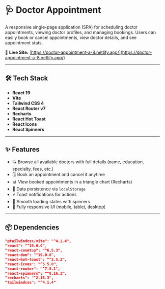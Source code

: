 # 🩺 Doctor Appointment

A responsive single-page application (SPA) for scheduling doctor appointments, viewing doctor profiles, and managing bookings. Users can easily book or cancel appointments, view doctor details, and see appointment stats.

🔗 **Live Site:** [https://doctor-appointment-a-8.netlify.app/](https://doctor-appointment-a-8.netlify.app/)


---

## 🛠 Tech Stack

- **React 19**
- **Vite**
- **Tailwind CSS 4**
- **React Router v7**
- **Recharts**
- **React Hot Toast**
- **React Icons**
- **React Spinners**

---

## ✨ Features

- 🔍 Browse all available doctors with full details (name, education, specialty, fees, etc.)
- 🗓 Book an appointment and cancel it anytime
- 📊 View booked appointments in a triangle chart (Recharts)
- 💾 Data persistence via `localStorage`
- ⚡ Toast notifications for actions
- 🔄 Smooth loading states with spinners
- 📱 Fully responsive UI (mobile, tablet, desktop)

---

## 📦 Dependencies

```json
"@tailwindcss/vite": "^4.1.4",
"react": "^19.0.0",
"react-countup": "^6.5.3",
"react-dom": "^19.0.0",
"react-hot-toast": "^2.5.2",
"react-icons": "^5.5.0",
"react-router": "^7.5.1",
"react-spinners": "^0.16.1",
"recharts": "^2.15.3",
"tailwindcss": "^4.1.4"
```
